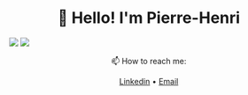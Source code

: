 <h1 align="center">👋 Hello! I'm Pierre-Henri</h3>

<a align="center">
<img src="https://readme.phbasin.vercel.app/api?username=PHBasin&hide_border=true&title_color=000000&show_icons=true&icon_color=000000">
</a>
<img src="https://readme.phbasin.vercel.app/api/top-langs/?username=PHBasin&hide_border=true&layout=compact&title_color=000000">


<div>
  <p align="center"> 📫 How to reach me: </p>
  <p align="center">
    <a href="https://www.linkedin.com/in/pierrehenribasin/">Linkedin</a> •
    <a href="mailto:basinpierrehenri@gmail.com">Email</a>
  </p>
</div>
